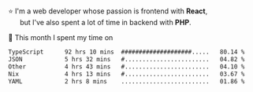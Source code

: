 ⭐ I'm a web developer whose passion is frontend with <b>React</b>,<br/>
&nbsp; &nbsp; &nbsp; but I've also spent a lot of time in backend with <b>PHP</b>.

📅 This month I spent my time on

<!--START_SECTION:waka-->

```txt
TypeScript      92 hrs 10 mins  ####################.....   80.14 %
JSON            5 hrs 32 mins   #........................   04.82 %
Other           4 hrs 43 mins   #........................   04.10 %
Nix             4 hrs 13 mins   #........................   03.67 %
YAML            2 hrs 8 mins    .........................   01.86 %
```

<!--END_SECTION:waka-->
